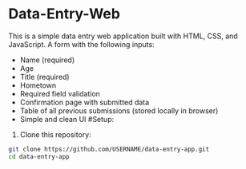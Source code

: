 # Data-Entry-Web
This is a simple data entry web application built with HTML, CSS, and JavaScript.
 A form with the following inputs:
  - Name (required)
  - Age
  - Title (required)
  - Hometown
- Required field validation
- Confirmation page with submitted data
- Table of all previous submissions (stored locally in browser)
- Simple and clean UI
#Setup:
1. Clone this repository:

```bash
git clone https://github.com/USERNAME/data-entry-app.git
cd data-entry-app
